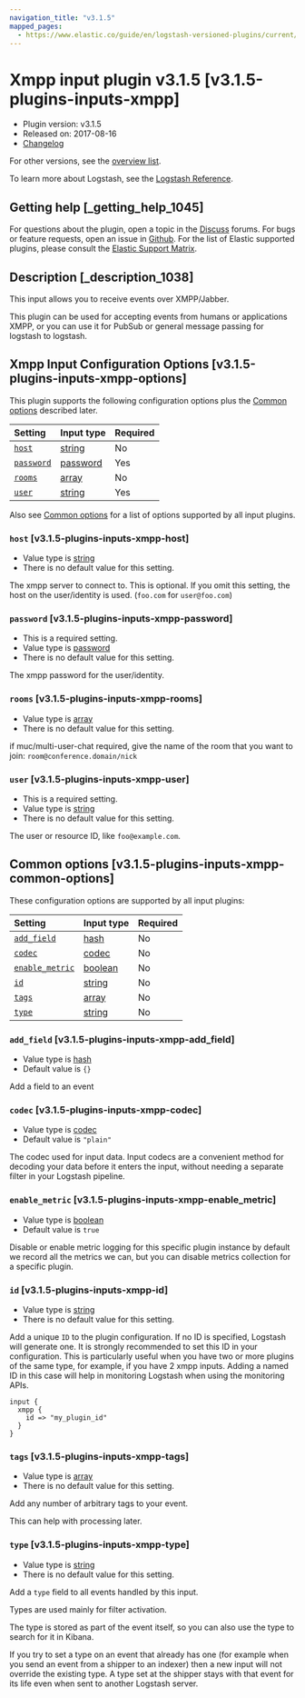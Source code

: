 ```yaml
---
navigation_title: "v3.1.5"
mapped_pages:
  - https://www.elastic.co/guide/en/logstash-versioned-plugins/current/v3.1.5-plugins-inputs-xmpp.html
---
```


# Xmpp input plugin v3.1.5 [v3.1.5-plugins-inputs-xmpp]

* Plugin version: v3.1.5
* Released on: 2017-08-16
* [Changelog](https://github.com/logstash-plugins/logstash-input-xmpp/blob/v3.1.5/CHANGELOG.md)

For other versions, see the [overview list](input-xmpp-index.md).

To learn more about Logstash, see the [Logstash Reference](https://www.elastic.co/guide/en/logstash/current/index.html).

## Getting help [_getting_help_1045]

For questions about the plugin, open a topic in the [Discuss](http://discuss.elastic.co) forums. For bugs or feature requests, open an issue in [Github](https://github.com/logstash-plugins/logstash-input-xmpp). For the list of Elastic supported plugins, please consult the [Elastic Support Matrix](https://www.elastic.co/support/matrix#matrix_logstash_plugins).

## Description [_description_1038]

This input allows you to receive events over XMPP/Jabber.

This plugin can be used for accepting events from humans or applications XMPP, or you can use it for PubSub or general message passing for logstash to logstash.

## Xmpp Input Configuration Options [v3.1.5-plugins-inputs-xmpp-options]

This plugin supports the following configuration options plus the [Common options](v3-1-5-plugins-inputs-xmpp.md#v3.1.5-plugins-inputs-xmpp-common-options) described later.

| Setting | Input type | Required |
| :- | :- | :- |
| [`host`](v3-1-5-plugins-inputs-xmpp.md#v3.1.5-plugins-inputs-xmpp-host) | [string](/lsr/value-types.md#string) | No |
| [`password`](v3-1-5-plugins-inputs-xmpp.md#v3.1.5-plugins-inputs-xmpp-password) | [password](/lsr/value-types.md#password) | Yes |
| [`rooms`](v3-1-5-plugins-inputs-xmpp.md#v3.1.5-plugins-inputs-xmpp-rooms) | [array](/lsr/value-types.md#array) | No |
| [`user`](v3-1-5-plugins-inputs-xmpp.md#v3.1.5-plugins-inputs-xmpp-user) | [string](/lsr/value-types.md#string) | Yes |

Also see [Common options](v3-1-5-plugins-inputs-xmpp.md#v3.1.5-plugins-inputs-xmpp-common-options) for a list of options supported by all input plugins.

### `host` [v3.1.5-plugins-inputs-xmpp-host]

* Value type is [string](/lsr/value-types.md#string)
* There is no default value for this setting.

The xmpp server to connect to. This is optional. If you omit this setting, the host on the user/identity is used. (`foo.com` for `user@foo.com`)

### `password` [v3.1.5-plugins-inputs-xmpp-password]

* This is a required setting.
* Value type is [password](/lsr/value-types.md#password)
* There is no default value for this setting.

The xmpp password for the user/identity.

### `rooms` [v3.1.5-plugins-inputs-xmpp-rooms]

* Value type is [array](/lsr/value-types.md#array)
* There is no default value for this setting.

if muc/multi-user-chat required, give the name of the room that you want to join: `room@conference.domain/nick`

### `user` [v3.1.5-plugins-inputs-xmpp-user]

* This is a required setting.
* Value type is [string](/lsr/value-types.md#string)
* There is no default value for this setting.

The user or resource ID, like `foo@example.com`.

## Common options [v3.1.5-plugins-inputs-xmpp-common-options]

These configuration options are supported by all input plugins:

| Setting | Input type | Required |
| :- | :- | :- |
| [`add_field`](v3-1-5-plugins-inputs-xmpp.md#v3.1.5-plugins-inputs-xmpp-add_field) | [hash](/lsr/value-types.md#hash) | No |
| [`codec`](v3-1-5-plugins-inputs-xmpp.md#v3.1.5-plugins-inputs-xmpp-codec) | [codec](/lsr/value-types.md#codec) | No |
| [`enable_metric`](v3-1-5-plugins-inputs-xmpp.md#v3.1.5-plugins-inputs-xmpp-enable_metric) | [boolean](/lsr/value-types.md#boolean) | No |
| [`id`](v3-1-5-plugins-inputs-xmpp.md#v3.1.5-plugins-inputs-xmpp-id) | [string](/lsr/value-types.md#string) | No |
| [`tags`](v3-1-5-plugins-inputs-xmpp.md#v3.1.5-plugins-inputs-xmpp-tags) | [array](/lsr/value-types.md#array) | No |
| [`type`](v3-1-5-plugins-inputs-xmpp.md#v3.1.5-plugins-inputs-xmpp-type) | [string](/lsr/value-types.md#string) | No |

### `add_field` [v3.1.5-plugins-inputs-xmpp-add_field]

* Value type is [hash](/lsr/value-types.md#hash)
* Default value is `{}`

Add a field to an event

### `codec` [v3.1.5-plugins-inputs-xmpp-codec]

* Value type is [codec](/lsr/value-types.md#codec)
* Default value is `"plain"`

The codec used for input data. Input codecs are a convenient method for decoding your data before it enters the input, without needing a separate filter in your Logstash pipeline.

### `enable_metric` [v3.1.5-plugins-inputs-xmpp-enable_metric]

* Value type is [boolean](/lsr/value-types.md#boolean)
* Default value is `true`

Disable or enable metric logging for this specific plugin instance by default we record all the metrics we can, but you can disable metrics collection for a specific plugin.

### `id` [v3.1.5-plugins-inputs-xmpp-id]

* Value type is [string](/lsr/value-types.md#string)
* There is no default value for this setting.

Add a unique `ID` to the plugin configuration. If no ID is specified, Logstash will generate one. It is strongly recommended to set this ID in your configuration. This is particularly useful when you have two or more plugins of the same type, for example, if you have 2 xmpp inputs. Adding a named ID in this case will help in monitoring Logstash when using the monitoring APIs.

```
input {
  xmpp {
    id => "my_plugin_id"
  }
}
```

### `tags` [v3.1.5-plugins-inputs-xmpp-tags]

* Value type is [array](/lsr/value-types.md#array)
* There is no default value for this setting.

Add any number of arbitrary tags to your event.

This can help with processing later.

### `type` [v3.1.5-plugins-inputs-xmpp-type]

* Value type is [string](/lsr/value-types.md#string)
* There is no default value for this setting.

Add a `type` field to all events handled by this input.

Types are used mainly for filter activation.

The type is stored as part of the event itself, so you can also use the type to search for it in Kibana.

If you try to set a type on an event that already has one (for example when you send an event from a shipper to an indexer) then a new input will not override the existing type. A type set at the shipper stays with that event for its life even when sent to another Logstash server.

